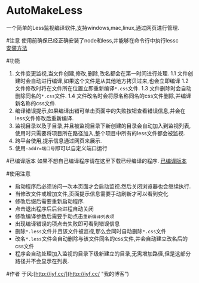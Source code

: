 AutoMakeLess
========
一个简单的Less监视编译软件,支持windows,mac,linux,通过网页进行管理.

#注意
  使用前确保已经正确安装了node和less,并能够在命令行中执行lessc    
  [安装方法](http://iyf.cc/archives/413)

#功能
  1. 文件变更监视,当文件创建,修改,删除,改名都会在第一时间进行处理.
    1.1 文件创建时会自动进行编译,如果这个文件是从其他地方拷贝过来,也会立即编译
	1.2 文件修改时将在文件所在位置立即重新编译`*.css`文件.
	1.3 文件删除时会自动删除同名的`*.css`文件.
	1.4 文件改名时会将原名称同名的css文件删除,并编译新名称的css文件.
  2. 编译错误提示,如果编译出错可单击页面中的失败按钮查看错误信息,并会在less文件修改后重新编译.
  3. 监视目录以及子目录,并且被监视目录下新创建的目录会自动加入到监视列表,使用时只需要将项目所在路径加入,整个项目中所有的less文件都会被监视.
  4. 跨平台使用,提示信息通过网页来展示.
  5. 使用`-addr=端口号`即可以自定义端口运行

#已编译版本
如果不想自己编译程序请在这里下载已经编译的程序.
[已编译版本](http://iyf.cc/archives/429 "AutoMakeLess,一个简单的跨平台自动less编译工具")

#使用注意
+ 启动程序后必须访问一次本页面才会启动监视.然后关闭浏览器也会继续执行.
+ 当修改文件或增加文件,页面提示信息需要手动刷新才可以看到变化
+ 修改后缀后需要重新启动程序.
+ 点击退出程序后后台进程自动关闭
+ 修改编译参数后需要手动点击`重新编译列表项`
+ 出现编译错误的项点击失败即可看到错误信息
+ 删除`*.less`文件并且该文件被监视,那么会同时自动删除`*.css`文件
+ 改名`*.less`文件会自动删除与该文件同名的css文件,并会自动建立改名后的css文件
+ 程序会自动处理加入监视的目录下级新建立的目录,无需增加路径,但是这部分路径并不会显示在列表.

#作者
于风:[http://iyf.cc/](http://iyf.cc/ "我的博客")
